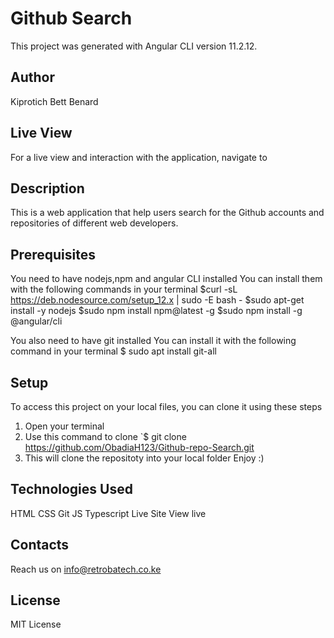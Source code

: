 # Github Search
This project was generated with Angular CLI version 11.2.12.

## Author
Kiprotich Bett Benard

## Live View
For a live view and interaction with the application, navigate to

## Description
This is a web application that help users search for the Github accounts and repositories of different web developers.

## Prerequisites
You need to have nodejs,npm and angular CLI installed You can install them with the following commands in your terminal $curl -sL https://deb.nodesource.com/setup_12.x | sudo -E bash - $sudo apt-get install -y nodejs $sudo npm install npm@latest -g $sudo npm install -g @angular/cli

You also need to have git installed You can install it with the following command in your terminal $ sudo apt install git-all

## Setup
To access this project on your local files, you can clone it using these steps

1. Open your terminal
2. Use this command to clone `$ git clone https://github.com/ObadiaH123/Github-repo-Search.git
3. This will clone the repositoty into your local folder
Enjoy :)

## Technologies Used
HTML
CSS
Git
JS
Typescript
Live Site
View live

## Contacts
Reach us on info@retrobatech.co.ke

## License
MIT License